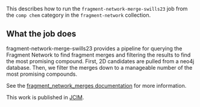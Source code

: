 This describes how to run the `fragment-network-merge-swills23` job from the `comp chem`
category in the `fragment-network` collection.

## What the job does

fragment-network-merge-swills23 provides a pipeline for querying the Fragment Network to find fragment merges and 
filtering the results to find the most promising compound. First, 2D candidates are pulled from a neo4j database.
Then, we filter the merges down to a manageable number of the most promising compounds.

See the [fragment_network_merges documentation](https://github.com/stephwills/fragment_network_merges) for more information.

This work is published in [JCIM](https://doi.org/10.1021/acs.jcim.3c00276).